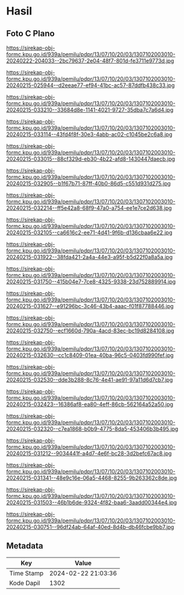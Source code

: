 # Hasil

## Foto C Plano

https://sirekap-obj-formc.kpu.go.id/939a/pemilu/pdpr/13/07/10/20/03/1307102003010-20240222-204033--2bc79637-2e04-48f7-801d-fe3711e9773d.jpg

https://sirekap-obj-formc.kpu.go.id/939a/pemilu/pdpr/13/07/10/20/03/1307102003010-20240215-025944--d2eeae77-ef94-41bc-ac57-87ddfb438c33.jpg

https://sirekap-obj-formc.kpu.go.id/939a/pemilu/pdpr/13/07/10/20/03/1307102003010-20240215-033210--33684d8e-1141-4021-9727-35dba7c7a6d4.jpg

https://sirekap-obj-formc.kpu.go.id/939a/pemilu/pdpr/13/07/10/20/03/1307102003010-20240215-033114--43fd4f8f-30e3-4abb-ac02-c1045be2c6a8.jpg

https://sirekap-obj-formc.kpu.go.id/939a/pemilu/pdpr/13/07/10/20/03/1307102003010-20240215-033015--88cf329d-eb30-4b22-afd8-1430447daecb.jpg

https://sirekap-obj-formc.kpu.go.id/939a/pemilu/pdpr/13/07/10/20/03/1307102003010-20240215-032905--b1f67b71-87ff-40b0-86d5-c551d931d275.jpg

https://sirekap-obj-formc.kpu.go.id/939a/pemilu/pdpr/13/07/10/20/03/1307102003010-20240215-032214--ff5e42a8-68f9-47a0-a754-ee1e7ce2d638.jpg

https://sirekap-obj-formc.kpu.go.id/939a/pemilu/pdpr/13/07/10/20/03/1307102003010-20240215-032105--ca6616c2-ee71-4d41-9f6b-d136cbaa6e22.jpg

https://sirekap-obj-formc.kpu.go.id/939a/pemilu/pdpr/13/07/10/20/03/1307102003010-20240215-031922--38fda421-2a4a-44e3-a95f-b5d22f0a8a5a.jpg

https://sirekap-obj-formc.kpu.go.id/939a/pemilu/pdpr/13/07/10/20/03/1307102003010-20240215-031750--415b04e7-7ce8-4325-9338-23d752889914.jpg

https://sirekap-obj-formc.kpu.go.id/939a/pemilu/pdpr/13/07/10/20/03/1307102003010-20240215-031627--e91296bc-3c46-43b4-aaac-f01f87788446.jpg

https://sirekap-obj-formc.kpu.go.id/939a/pemilu/pdpr/13/07/10/20/03/1307102003010-20240215-032750--ecf1660d-790a-4acd-83ec-bc19d8284108.jpg

https://sirekap-obj-formc.kpu.go.id/939a/pemilu/pdpr/13/07/10/20/03/1307102003010-20240215-032630--cc1c8409-01ea-40ba-96c5-0403fd990fef.jpg

https://sirekap-obj-formc.kpu.go.id/939a/pemilu/pdpr/13/07/10/20/03/1307102003010-20240215-032530--dde3b288-8c76-4e41-ae91-97a11d6d7cb7.jpg

https://sirekap-obj-formc.kpu.go.id/939a/pemilu/pdpr/13/07/10/20/03/1307102003010-20240215-032423--16386af8-ea80-4eff-86cb-562164a52a50.jpg

https://sirekap-obj-formc.kpu.go.id/939a/pemilu/pdpr/13/07/10/20/03/1307102003010-20240215-032320--c7ea1868-b0b9-4775-8da5-453406b3b495.jpg

https://sirekap-obj-formc.kpu.go.id/939a/pemilu/pdpr/13/07/10/20/03/1307102003010-20240215-031212--9034441f-a4d7-4e6f-bc28-3d2befc67ac8.jpg

https://sirekap-obj-formc.kpu.go.id/939a/pemilu/pdpr/13/07/10/20/03/1307102003010-20240215-031341--48e9c16e-06a5-4468-8255-9b263362c8de.jpg

https://sirekap-obj-formc.kpu.go.id/939a/pemilu/pdpr/13/07/10/20/03/1307102003010-20240215-031503--46b1b6de-9324-4f82-baa6-3aadd00344e4.jpg

https://sirekap-obj-formc.kpu.go.id/939a/pemilu/pdpr/13/07/10/20/03/1307102003010-20240215-030751--96df24ab-64af-40ed-8d4b-db46fcbe9bb7.jpg


## Metadata

| Key        | Value               |
| ---------- | ------------------- |
| Time Stamp | 2024-02-22 21:03:36 |
| Kode Dapil | 1302                |



